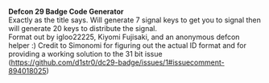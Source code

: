 **Defcon 29 Badge Code Generator**  
Exactly as the title says. Will generate 7 signal keys to get you to signal then will generate 20 keys to distribute the signal.  
Format out by igloo22225, Kiyomi Fujisaki, and an anonymous defcon helper :)
Credit to Simonomi for figuring out the actual ID format and for providing a working solution to the 31 bit issue (https://github.com/d1str0/dc29-badge/issues/1#issuecomment-894018025)
